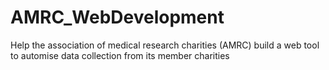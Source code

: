 # AMRC_WebDevelopment
Help the association of medical research charities (AMRC) build a web tool to automise data collection from its member charities
